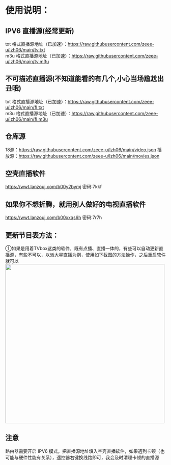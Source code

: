 # 使用说明：
## IPV6 直播源(经常更新)<br/>
txt 格式直播源地址（已加速）：https://raw.githubusercontent.com/zeee-u/lzh06/main/tv.txt<br/>
m3u 格式直播源地址（已加速）：https://raw.githubusercontent.com/zeee-u/lzh06/main/tv.m3u<br/>

## 不可描述直播源(不知道能看的有几个,小心当场尴尬出丑哦)<br/>
txt 格式直播源地址（已加速）：https://raw.githubusercontent.com/zeee-u/lzh06/main/fl.txt<br/>
m3u 格式直播源地址（已加速）：https://raw.githubusercontent.com/zeee-u/lzh06/main/fl.m3u<br/>

## 仓库源
18源：https://raw.githubusercontent.com/zeee-u/lzh06/main/video.json
播放源：https://raw.githubusercontent.com/zeee-u/lzh06/main/movies.json

## 空壳直播软件<br/>
https://wwt.lanzouj.com/b00y2bymj 密码:7kkf<br/>
## 如果你不想折腾，就用别人做好的电视直播软件<br/>
https://wwt.lanzouj.com/b00xxqs6h 密码:7r7h<br/>

## 更新节目表方法：
①如果是用着TVbox这类的软件，既有点播、直播一体的，有些可以自动更新直播源，有些不可以，以派大星直播为例，使用如下截图的方法操作，之后重启软件就可以<br/>
<img src="https://github.com/zeee-u/lzh06/blob/main/jc.png" width="500px">

## 注意<br/>
路由器需要开启 IPV6 模式，把直播源地址填入空壳直播软件，如果遇到卡顿（也可能与硬件性能有关系），遥控器右键换线路即可，我会及时清理卡顿的直播源<br/>




